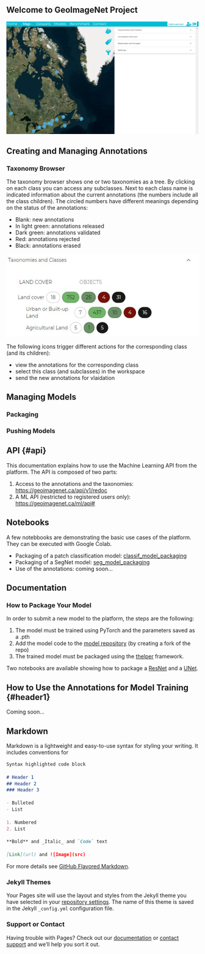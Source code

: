 
## Welcome to GeoImageNet Project


![Alt text](./img/Capture1.JPG)

## Creating and Managing Annotations 

### Taxonomy Browser
The taxonomy browser shows one or two taxonomies as a tree. By clicking on each class you can access any subclasses. Next to each class name is indicated information about the current annotations (the numbers include all the class children). The circled numbers have different meanings depending on the status of the annotations:
- Blank: new annotations
- In light green: annotations released
- Dark green: annotations validated
- Red: annotations rejected
- Black: annotations erased

![Alt text](./img/Capture2.JPG)

The following icons trigger different actions for the corresponding class (and its children):
- view the annotations for the corresponding class
- select this class (and subclasses) in the workspace
- send the new annotations for vlaidation


## Managing Models

### Packaging

### Pushing Models

## API {#api}

This documentation explains how to use the Machine Learning API from the  platform. The API is composed of two parts:
1. Access to the annotations and the taxonomies: https://geoimagenet.ca/api/v1/redoc
2. A ML API (restricted to registered users only): https://geoimagenet.ca/ml/api#

## Notebooks
A few notebbooks are demonstrating the basic use cases of the platform. They can be executed with Google Colab.
* Packaging of a patch classification model: [classif_model_packaging](https://github.com/crim-ca/geoimagenet/blob/master/classif_model_packaging.ipynb) 
* Packaging of a SegNet model: [seg_model_packaging](https://github.com/crim-ca/geoimagenet/blob/master/seg_model_packaging.ipynb) 
* Use of the annotations: coming soon...

## Documentation

### How to Package Your Model

In order to submit a new model to the platform, the steps are the following:
1. The model must be trained using PyTorch and the parameters saved as a .pth 
2. Add the model code to the [model repository](https://github.com/sfoucher/gin-model-repo) (by creating a fork of the repo)
3. The trained model must be packaged using the [thelper](https://github.com/plstcharles/thelper) framework.

Two notebooks are available showing how to package a [ResNet](https://github.com/crim-ca/geoimagenet/blob/master/classif_model_packaging.ipynb)  and a [UNet](https://github.com/crim-ca/geoimagenet/blob/master/seg_model_packaging.ipynb).

## How to Use the Annotations for Model Training {#header1}
Coming soon...



## Markdown

Markdown is a lightweight and easy-to-use syntax for styling your writing. It includes conventions for

```markdown
Syntax highlighted code block

# Header 1
## Header 2
### Header 3

- Bulleted
- List

1. Numbered
2. List

**Bold** and _Italic_ and `Code` text

[Link](url) and ![Image](src)
```

For more details see [GitHub Flavored Markdown](https://guides.github.com/features/mastering-markdown/).

### Jekyll Themes

Your Pages site will use the layout and styles from the Jekyll theme you have selected in your [repository settings](https://github.com/crim-ca/geoimagenet/settings). The name of this theme is saved in the Jekyll `_config.yml` configuration file.

### Support or Contact

Having trouble with Pages? Check out our [documentation](https://docs.github.com/categories/github-pages-basics/) or [contact support](https://github.com/contact) and we’ll help you sort it out.
